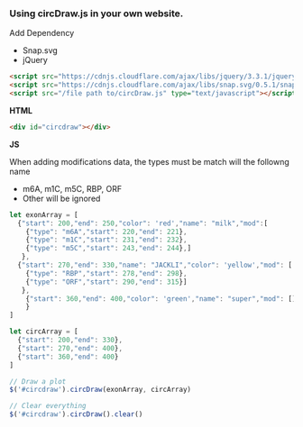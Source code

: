 ### Using circDraw.js in your own website.

Add Dependency

- Snap.svg
- jQuery

```html
<script src="https://cdnjs.cloudflare.com/ajax/libs/jquery/3.3.1/jquery.min.js" type="text/javascript"></script>
<script src="https://cdnjs.cloudflare.com/ajax/libs/snap.svg/0.5.1/snap.svg-min.js" type="text/javascript"></script>
<script src="/file path to/circDraw.js" type="text/javascript"></script>
```



**HTML**

```html
<div id="circdraw"></div>
```

**JS**

When adding modifications data, the types must be match will the followng name

- m6A, m1C, m5C, RBP, ORF
- Other will be ignored

```javascript
let exonArray = [
  {"start": 200,"end": 250,"color": 'red',"name": "milk","mod":[
    {"type": "m6A","start": 220,"end": 221},
    {"type": "m1C","start": 231,"end": 232},
    {"type": "m5C","start": 243,"end": 244},]
   },
  {"start": 270,"end": 330,"name": "JACKLI","color": 'yellow',"mod": [
    {"type": "RBP","start": 278,"end": 298},
    {"type": "ORF","start": 290,"end": 315}]
   },
    {"start": 360,"end": 400,"color": 'green',"name": "super","mod": []
    }
]

let circArray = [
  {"start": 200,"end": 330},
  {"start": 270,"end": 400},
  {"start": 360,"end": 400}
]

// Draw a plot
$('#circdraw').circDraw(exonArray, circArray)

// Clear everything
$('#circdraw').circDraw().clear()
```



